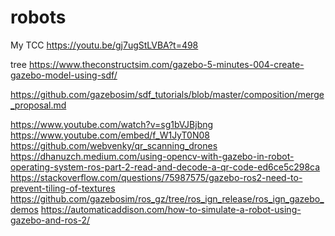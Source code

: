# robots
My TCC
https://youtu.be/gj7ugStLVBA?t=498

tree
https://www.theconstructsim.com/gazebo-5-minutes-004-create-gazebo-model-using-sdf/

https://github.com/gazebosim/sdf_tutorials/blob/master/composition/merge_proposal.md

https://www.youtube.com/watch?v=sg1bVJBjbng
https://www.youtube.com/embed/f_W1JyT0N08
https://github.com/webvenky/qr_scanning_drones
https://dhanuzch.medium.com/using-opencv-with-gazebo-in-robot-operating-system-ros-part-2-read-and-decode-a-qr-code-ed6ce5c298ca
https://stackoverflow.com/questions/75987575/gazebo-ros2-need-to-prevent-tiling-of-textures
https://github.com/gazebosim/ros_gz/tree/ros_ign_release/ros_ign_gazebo_demos
https://automaticaddison.com/how-to-simulate-a-robot-using-gazebo-and-ros-2/
